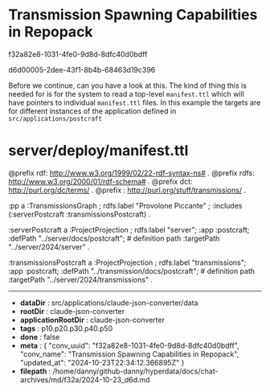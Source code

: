 # Transmission Spawning Capabilities in Repopack

f32a82e8-1031-4fe0-9d8d-8dfc40d0bdff

d6d00005-2dee-43f1-8b4b-68463d19c396

Before we continue, can you have a look at this. The kind of thing this is needed for is for the system to read a top-level `manifest.ttl` which will have pointers to individual `manifest.ttl` files. In this example the targets are for different instances of the application defined in `src/applications/postcraft` 
# server/deploy/manifest.ttl

@prefix rdf: <http://www.w3.org/1999/02/22-rdf-syntax-ns#> .
@prefix rdfs: <http://www.w3.org/2000/01/rdf-schema#> .
@prefix dct: <http://purl.org/dc/terms/> .
@prefix : <http://purl.org/stuff/transmissions/> .

:pp a :TransmissionsGraph ;
    rdfs:label "Provolone Piccante" ;
    :includes (:serverPostcraft :transmissionsPostcraft) .

:serverPostcraft a :ProjectProjection ;
  rdfs:label "server";
      :app :postcraft;
      :defPath "../server/docs/postcraft"; # definition path
      :targetPath "../server/2024/server" .

:transmissionsPostcraft a :ProjectProjection ;
  rdfs:label "transmissions";
      :app :postcraft;
      :defPath "../transmission/docs/postcraft"; # definition path
      :targetPath "../server/2024/transmissions" .

---

* **dataDir** : src/applications/claude-json-converter/data
* **rootDir** : claude-json-converter
* **applicationRootDir** : claude-json-converter
* **tags** : p10.p20.p30.p40.p50
* **done** : false
* **meta** : {
  "conv_uuid": "f32a82e8-1031-4fe0-9d8d-8dfc40d0bdff",
  "conv_name": "Transmission Spawning Capabilities in Repopack",
  "updated_at": "2024-10-23T22:34:12.366895Z"
}
* **filepath** : /home/danny/github-danny/hyperdata/docs/chat-archives/md/f32a/2024-10-23_d6d.md